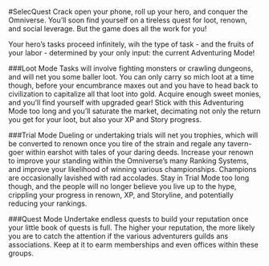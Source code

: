 #SelecQuest
Crack open your phone, roll up your hero, and conquer the Omniverse. You’ll soon find yourself on a tireless quest for loot, renown, and social leverage. But the game does all the work for you!

Your hero’s tasks proceed infinitely, wih the type of task - and the fruits of your labor - determined by your only input: the current Adventuring Mode!

###Loot Mode
Tasks will involve fighting monsters or crawling dungeons, and will net you some baller loot. You can only carry so mich loot at a time though, before your encumbrance maxes out and you have to head back to civilization to capitalize all that loot into gold. Acquire enough sweet monies, and you’ll find yourself with upgraded gear! Stick with this Adventuring Mode too long and you’ll saturate the market, decimating not only the return you get for your loot, but also your XP and Story progress.

###Trial Mode
Dueling or undertaking trials will net you trophies, which will be converted to renown once you tire of the strain and regale any tavern-goer within earshot with tales of your daring deeds. Increase your renown to improve your standing within the Omniverse’s many Ranking Systems, and improve your likelihood of winning various championships. Champions are occasionally lavished with rad accolades. Stay in Trial Mode too long though, and the people will no longer believe you live up to the hype, crippling your progress in renown, XP, and Storyline, and potentially reducing your rankings.

###Quest Mode
Undertake endless quests to build your reputation once your little book of quests is full. The higher your reputation, the more likely you are to catch the attention if the various adventurers guilds ans associations. Keep at it to earm memberships and even offices within these groups. 